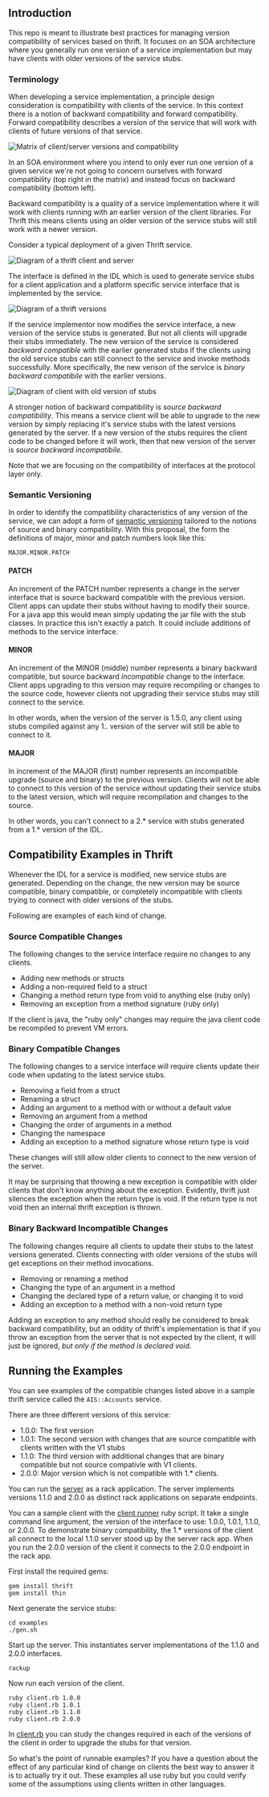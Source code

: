 ## Introduction

This repo is meant to illustrate best practices for managing version
compatibility of services based on thrift.  It focuses on an SOA
architecture where you generally run one version of a service
implementation but may have clients with older versions of the service
stubs.

### Terminology

When developing a service implementation, a principle design
consideration is compatibility with clients of the service.  In this
context there is a notion of backward compatibility and forward
compatibility.  Forward compatibility describes a version of the
service that will work with clients of future versions of that
service.  

![Matrix of client/server versions and compatibility](images/matrix.png)

In an SOA environment where you intend to only ever run one version of
a given service we're not going to concern ourselves with forward
compatibility (top right in the matrix) and instead focus on backward
compatibility (bottom left).

Backward compatibility is a quality of a service implementation where
it will work with clients running with an earlier version of the
client libraries.  For Thrift this means clients using an older
version of the service stubs will still work with a newer version.

Consider a typical deployment of a given Thrift service.  

![Diagram of a thrift client and server](images/client-server.png)

The interface is defined in the IDL which is used to generate service
stubs for a client application and a platform specific service
interface that is implemented by the service.

![Diagram of a thrift versions](images/client-server-versions.png)

If the service implementor now modifies the service interface, a new
version of the service stubs is generated.  But not all clients will
upgrade their stubs immediately.  The new version of the service is
considered *backward compatible* with the earlier generated stubs if
the clients using the old service stubs can still connect to the
service and invoke methods successfully.  More specifically, the new
verison of the service is _binary backward compatibile_ with the
earlier versions.

![Diagram of client with old version of stubs](images/client-server-different-versions.png)

A stronger notion of backward compatibility is *source backward
compatibility*.  This means a service client will be able to upgrade
to the new version by simply replacing it's service stubs with the
latest versions generated by the server.  If a new version of the
stubs requires the client code to be changed before it will work, then
that new version of the server is _source backward incompatibile_.

Note that we are focusing on the compatibility of interfaces at the
protocol layer only.

### Semantic Versioning

In order to identify the compatibility characteristics of any version
of the service, we can adopt a form of [semantic
versioning](http://semver.org/) tailored to the notions of source and
binary compatibility.  With this proposal, the form the definitions of
major, minor and patch numbers look like this:

    MAJOR.MINOR.PATCH

#### PATCH

An increment of the PATCH number represents a change in the server
interface that is source backward compatible with the previous
version.  Client apps can update their stubs without having to modify
their source.  For a java app this would mean simply updating the jar
file with the stub classes.  In practice this isn't exactly a patch.
It could include additions of methods to the service interface.

#### MINOR

An increment of the MINOR (middle) number represents a binary backward
compatible, but source backward _incompatible_ change to the
interface.  Client apps upgrading to this version may require
recompiling or changes to the source code, however clients not upgrading
their service stubs may still connect to the service.

In other words, when the version of the server is 1.5.0, any client using
stubs compiled against any 1.*.* version of the server will still be able
to connect to it.

#### MAJOR

In increment of the MAJOR (first) number represents an incompatible
upgrade (source and binary) to the previous version.  Clients will not be
able to connect to this version of the service without updating their
service stubs to the latest version, which will require recompilation and
changes to the source.  

In other words, you can't connect to a 2.* service with stubs generated
from a 1.* version of the IDL.

## Compatibility Examples in Thrift

Whenever the IDL for a service is modified, new service stubs are generated.
Depending on the change, the new version may be source compatible, binary 
compatible, or completely incompatible with clients trying to connect
with older versions of the stubs.

Following are examples of each kind of change.

### Source Compatible Changes

The following changes to the service interface require no changes to
any clients.

* Adding new methods or structs
* Adding a non-required field to a struct
* Changing a method return type from void to anything else (ruby only)
* Removing an exception from a method signature (ruby only)

If the client is java, the "ruby only" changes may require the java client
code be recompiled to prevent VM errors.

### Binary Compatible Changes

The following changes to a service interface will require clients
update their code when updating to the latest service stubs.

* Removing a field from a struct
* Renaming a struct
* Adding an argument to a method with or without a default value
* Removing an argument from a method
* Changing the order of arguments in a method
* Changing the namespace 
* Adding an exception to a method signature whose return type is void

These changes will still allow older clients to connect to the new
version of the server.

It may be surprising that throwing a new exception is compatible with
older clients that don't know anything about the exception.
Evidently, thrift just silences the exception when the return type is
void.  If the return type is not void then an internal thrift
exception is thrown.

### Binary Backward Incompatible Changes

The following changes require all clients to update their stubs to the
latest versions generated.  Clients connecting with older versions of
the stubs will get exceptions on their method invocations.

* Removing or renaming a method
* Changing the type of an argument in a method
* Changing the declared type of a return value, or changing it to void
* Adding an exception to a method with a non-void return type

Adding an exception to any method should really be considered to break
backward compatibility, but an oddity of thrift's implementation is
that if you throw an exception from the server that is not expected by
the client, it will just be ignored, _but only if the method is
declared void_.

## Running the Examples

You can see examples of the compatible changes listed above in a
sample thrift service called the `AIS::Accounts` service.

There are three different versions of this service:

* 1.0.0: The first version
* 1.0.1: The second version with changes that are source compatible with clients written with the V1 stubs
* 1.1.0: The third version with additional changes that are binary compatible but not source compativle with V1 clients.
* 2.0.0: Major version which is not compatible with 1.* clients.

You can run the [server](examples/server.rb) as a rack application.
The server implements versions 1.1.0 and 2.0.0 as distinct rack
applications on separate endpoints.

You can a sample client with the [client runner](examples/client.rb)
ruby script.  It take a single command line argument, the version of
the interface to use: 1.0.0, 1.0.1, 1.1.0, or 2.0.0.  To demonstrate
binary compatibility, the 1.* versions of the client all connect to
the local 1.1.0 server stood up by the server rack app.  When you run
the 2.0.0 version of the client it connects to the 2.0.0 endpoint in
the rack app.

First install the required gems:

    gem install thrift
    gem install thin

Next generate the service stubs:

    cd examples
    ./gen.sh

Start up the server.  This instantiates server implementations of the
1.1.0 and 2.0.0 interfaces.

    rackup

Now run each version of the client.

    ruby client.rb 1.0.0
    ruby client.rb 1.0.1
    ruby client.rb 1.1.0
    ruby client.rb 2.0.0

In [client.rb](examples/client.rb) you can study the changes required
in each of the versions of the client in order to upgrade the stubs
for that version.

So what's the point of runnable examples?  If you have a question
about the effect of any particular kind of change on clients the best
way to answer it is to actually try it out.  These examples all use
ruby but you could verify some of the assumptions using clients
written in other languages.
